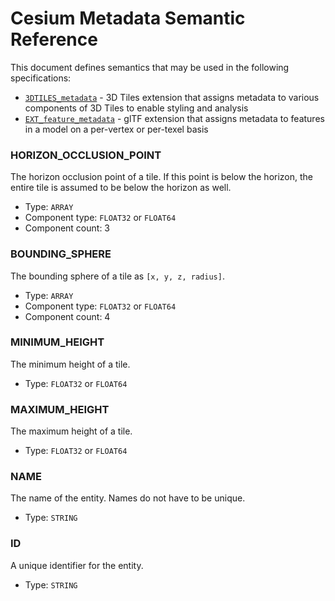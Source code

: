 # Cesium Metadata Semantic Reference

This document defines semantics that may be used in the following specifications:

* [`3DTILES_metadata`](../../../extensions/3DTILES_metadata) - 3D Tiles extension that assigns metadata to various components of 3D Tiles to enable styling and analysis
* [`EXT_feature_metadata`](https://github.com/CesiumGS/glTF/pull/3) - glTF extension that assigns metadata to features in a model on a per-vertex or per-texel basis

<!-- omit in toc -->
### **HORIZON_OCCLUSION_POINT**

The horizon occlusion point of a tile. If this point is below the horizon, the entire tile is assumed to be below the horizon as well.

* Type: `ARRAY`
* Component type: `FLOAT32` or `FLOAT64`
* Component count: 3

<!-- omit in toc -->
### **BOUNDING_SPHERE**

The bounding sphere of a tile as `[x, y, z, radius]`.

* Type: `ARRAY`
* Component type: `FLOAT32` or `FLOAT64`
* Component count: 4

<!-- omit in toc -->
### **MINIMUM_HEIGHT**

The minimum height of a tile.

* Type: `FLOAT32` or `FLOAT64`

<!-- omit in toc -->
### **MAXIMUM_HEIGHT**

The maximum height of a tile.

* Type: `FLOAT32` or `FLOAT64`

<!-- omit in toc -->
### **NAME**

The name of the entity. Names do not have to be unique.

* Type: `STRING`

<!-- omit in toc -->
### **ID**

A unique identifier for the entity.

* Type: `STRING`
